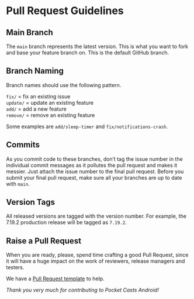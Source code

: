 # Pull Request Guidelines

## Main Branch

The `main` branch represents the latest version. This is what you want to fork and base your feature branch on. This is the default GitHub branch.

## Branch Naming

Branch names should use the following pattern.

`fix/` = fix an existing issue  
`update/` = update an existing feature  
`add/` = add a new feature  
`remove/` = remove an existing feature  

Some examples are `add/sleep-timer` and `fix/notifications-crash`.

## Commits

As you commit code to these branches, don’t tag the issue number in the individual commit messages as it pollutes the pull request and makes it messier. Just attach the issue number to the final pull request. Before you submit your final pull request, make sure all your branches are up to date with `main`.

## Version Tags

All released versions are tagged with the version number. For example, the 7.19.2 production release will be tagged as `7.19.2`.

## Raise a Pull Request

When you are ready, please, spend time crafting a good Pull Request, since it will have a huge impact on the work of reviewers, release managers and testers.

We have a [Pull Request template](../.github/pull_request_template.md) to help. 

_Thank you very much for contributing to Pocket Casts Android!_